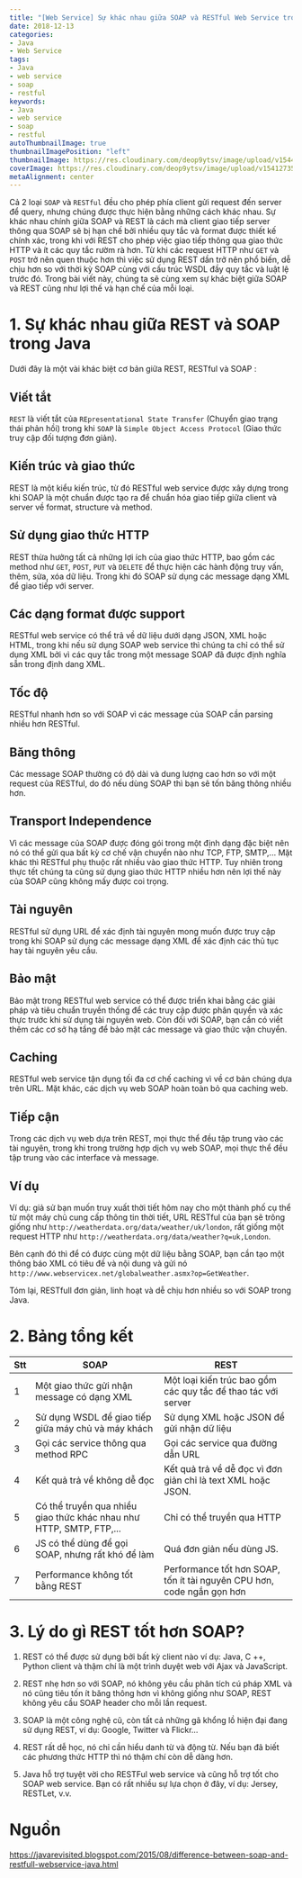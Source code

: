 ```yaml
---
title: "[Web Service] Sự khác nhau giữa SOAP và RESTful Web Service trong Java"
date: 2018-12-13
categories:
- Java
- Web Service
tags:
- Java
- web service
- soap
- restful
keywords:
- Java
- web service
- soap
- restful
autoThumbnailImage: true
thumbnailImagePosition: "left"
thumbnailImage: https://res.cloudinary.com/deop9ytsv/image/upload/v1544948787/web-service-drawing_csp11664505.jpg
coverImage: https://res.cloudinary.com/deop9ytsv/image/upload/v1541273502/Black_flag.svg.png
metaAlignment: center
---
```

Cả 2 loại `SOAP` và `RESTful` đều cho phép phía client gửi request đến server để query, nhưng chúng được thực hiện bằng những cách khác nhau. Sự khác nhau chính giữa SOAP và REST là cách mà client giao tiếp server thông qua SOAP sẽ bị hạn chế bởi nhiều quy tắc và format được thiết kế chính xác, trong khi với REST cho phép việc giao tiếp thông qua giao thức HTTP và ít các quy tắc rườm rà hơn. Từ khi các request HTTP như `GET` và `POST` trở nên quen thuộc hơn thì việc sử dụng REST dần trở nên phổ biến, dễ chịu hơn so với thời kỳ SOAP cùng với cấu trúc WSDL đầy quy tắc và luật lệ trước đó. Trong bài viết này, chúng ta sẽ cùng xem sự khác biệt giữa SOAP và REST cũng như lợi thế và hạn chế của mỗi loại.

# 1. Sự khác nhau giữa REST và SOAP trong Java
 Dưới đây là một vài khác biệt cơ bản giữa REST,  RESTful và SOAP :

## Viết tắt
`REST` là viết tắt của `REpresentational State Transfer` (Chuyển giao trạng thái phản hồi) trong khi `SOAP` là `Simple Object Access Protocol` (Giao thức truy cập đối tượng đơn giản).

## Kiến trúc và giao thức
REST là một kiểu kiến trúc, từ đó RESTful web service được xây dựng trong khi SOAP là một chuẩn được tạo ra để chuẩn hóa giao tiếp giữa client và server về format, structure và method.

## Sử dụng giao thức HTTP
REST thừa hưởng tất cả những lợi ích của giao thức HTTP, bao gồm các method như `GET`, `POST`, `PUT` và `DELETE` để thực hiện các hành động truy vấn, thêm, sửa, xóa dữ liệu. Trong khi đó SOAP sử dụng các message dạng XML để giao tiếp với server.

## Các dạng format được support
RESTful web service có thể trả về dữ liệu dưới dạng JSON, XML hoặc HTML, trong khi nếu sử dụng SOAP web service thì chúng ta chỉ có thể sử dụng XML bởi vì các quy tắc trong một message SOAP đã được định nghĩa sẵn trong định dang XML.

## Tốc độ
RESTful nhanh hơn so với SOAP vì các message của SOAP cần parsing nhiều hơn RESTful.

## Băng thông
Các message SOAP thường có độ dài và dung lượng cao hơn so với một request của RESTful, do đó nếu dùng SOAP thì bạn sẽ tốn băng thông nhiều hơn.

## Transport Independence
Vì các message của SOAP được đóng gói trong một định dạng đặc biệt nên nó có thể gửi qua bất kỳ cơ chế vận chuyển nào như TCP, FTP, SMTP,... Mặt khác thì RESTful phụ thuộc rất nhiều vào giao thức HTTP. Tuy nhiên trong thực tết chúng ta cũng sử dụng giao thức HTTP nhiều hơn nên lợi thế này của SOAP cũng không mấy được coi trọng.

## Tài nguyên
RESTful sử dụng URL để xác định tài nguyên mong muốn được truy cập trong khi SOAP sử dụng các message dạng XML để xác định các thủ tục hay tài nguyên yêu cầu.

## Bảo mật
Bảo mật trong RESTful web service có thể được triển khai bằng các giải pháp và tiêu chuẩn truyền thống để các truy cập được phân quyền và xác thực trước khi sử dụng tài nguyên web. Còn đối với SOAP, bạn cần có viết thêm các cơ sở hạ tầng để bảo mật các message và giao thức vận chuyển.

## Caching
RESTful web service tận dụng tối đa cơ chế caching vì về cơ bản chúng dựa trên URL. Mặt khác, các dịch vụ web SOAP hoàn toàn bỏ qua caching web.

## Tiếp cận
Trong các dịch vụ web dựa trên REST, mọi thực thể đều tập trung vào các tài nguyên, trong khi trong trường hợp dịch vụ web SOAP, mọi thực thể đều tập trung vào các interface và message.

## Ví dụ
Ví dụ: giả sử bạn muốn truy xuất thời tiết hôm nay cho một thành phố cụ thể từ một máy chủ cung cấp thông tin thời tiết, URL RESTful của bạn sẽ trông giống như `http://weatherdata.org/data/weather/uk/london`, rất giống một request HTTP như `http://weatherdata.org/data/weather?q=uk,London`.

Bên cạnh đó thì để có được cùng một dữ liệu bằng SOAP, bạn cần tạo một thông báo XML có tiêu đề và nội dung và gửi nó `http://www.webservicex.net/globalweather.asmx?op=GetWeather`.

Tóm lại, RESTfull đơn giản, linh hoạt và dễ chịu hơn nhiều so với SOAP trong Java.

# 2. Bảng tổng kết

| Stt |SOAP|REST|
|---|---|---|
| 1 |Một giao thức gửi nhận message có dạng XML| Một loại kiến trúc bao gồm các quy tắc để thao tác với server|
|2|Sử dụng WSDL để giao tiếp giữa máy chủ và máy khách| Sử dụng XML hoặc JSON để gửi nhận dữ liệu|
|3|Gọi các service thông qua method RPC|Gọi các service qua đường dẫn URL|
|4|Kết quả trả về không dễ đọc| Kết quả trả về dễ đọc vì đơn giản chỉ là text XML hoặc JSON.|
|5|Có thể truyền qua nhiều giao thức khác nhau như HTTP, SMTP, FTP,...|Chỉ có thể truyền qua HTTP|
|6|JS có thể dùng để gọi SOAP, nhưng rất khó để làm| Quá đơn giản nếu dùng JS.
|7|Performance không tốt bằng REST| Performance tốt hơn SOAP, tốn ít tài nguyên CPU hơn, code ngắn gọn hơn|

# 3. Lý do gì REST tốt hơn SOAP?
1. REST có thể được sử dụng bởi bất kỳ client nào ví dụ: Java, C ++, Python client và thậm chí là một trình duyệt web với Ajax và JavaScript.

2. REST nhẹ hơn so với SOAP, nó không yêu cầu phân tích cú pháp XML và nó cũng tiêu tốn ít băng thông hơn vì không giống như SOAP, REST không yêu cầu SOAP header cho mỗi lần request.

3. SOAP là một công nghệ cũ, còn tất cả những gã khổng lồ hiện đại đang sử dụng REST, ví dụ: Google, Twitter và Flickr...

4. REST rất dễ học, nó chỉ cần hiểu danh từ và động từ. Nếu bạn đã biết các phương thức HTTP thì nó thậm chí còn dễ dàng hơn.

5. Java hỗ trợ tuyệt vời cho RESTFul web service và cũng hỗ trợ tốt cho SOAP web service.  Bạn có rất nhiều sự lựa chọn ở đây, ví dụ: Jersey, RESTLet, v.v.

# Nguồn
https://javarevisited.blogspot.com/2015/08/difference-between-soap-and-restfull-webservice-java.html
